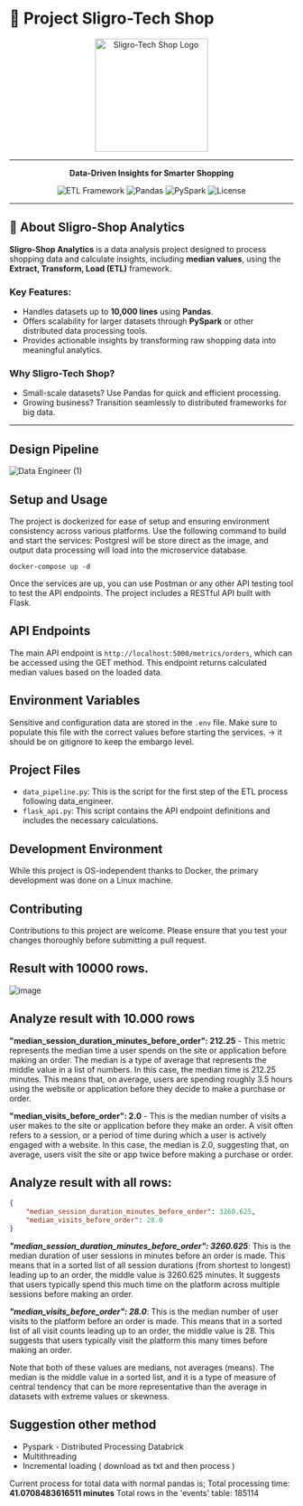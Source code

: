 # 🛒 Project Sligro-Tech Shop

<p align="center">
  <img src="https://via.placeholder.com/200?text=Sligro-Tech+Shop+Logo" alt="Sligro-Tech Shop Logo" width="200"/>
</p>

---

<p align="center">
  <b>Data-Driven Insights for Smarter Shopping</b>
</p>

<p align="center">
  <img src="https://img.shields.io/badge/Framework-ETL-orange?style=flat-square" alt="ETL Framework">
  <img src="https://img.shields.io/badge/Data-Pandas-blue?style=flat-square" alt="Pandas">
  <img src="https://img.shields.io/badge/Scalable-PySpark-green?style=flat-square" alt="PySpark">
  <img src="https://img.shields.io/badge/License-MIT-blue?style=flat-square" alt="License">
</p>

---

## 🌟 About Sligro-Shop Analytics

**Sligro-Shop Analytics** is a data analysis project designed to process shopping data and calculate insights, including **median values**, using the **Extract, Transform, Load (ETL)** framework.

### Key Features:
- Handles datasets up to **10,000 lines** using **Pandas**.
- Offers scalability for larger datasets through **PySpark** or other distributed data processing tools.
- Provides actionable insights by transforming raw shopping data into meaningful analytics.

### Why Sligro-Tech Shop?
- Small-scale datasets? Use Pandas for quick and efficient processing.
- Growing business? Transition seamlessly to distributed frameworks for big data.

---

## Design Pipeline

![Data Engineer (1)](https://github.com/markrichers/Data-Engineer-SligroETL/assets/50198601/df2a770f-08c0-4c34-b0a9-33b286caef73)


## Setup and Usage

The project is dockerized for ease of setup and ensuring environment consistency across various platforms. Use the following command to build and start the services:
Postgresl will be store direct as the image, and output data processing will load into the microservice database. 


```
docker-compose up -d
```


Once the services are up, you can use Postman or any other API testing tool to test the API endpoints. The project includes a RESTful API built with Flask.

## API Endpoints

The main API endpoint is `http://localhost:5000/metrics/orders`, which can be accessed using the GET method. This endpoint returns calculated median values based on the loaded data.

## Environment Variables

Sensitive and configuration data are stored in the `.env` file. Make sure to populate this file with the correct values before starting the services.
-> it should be on gitignore to keep the embargo level. 

## Project Files

- `data_pipeline.py`: This is the script for the first step of the ETL process following data_engineer.
- `flask_api.py`: This script contains the API endpoint definitions and includes the necessary calculations.

## Development Environment

While this project is OS-independent thanks to Docker, the primary development was done on a Linux machine.

## Contributing

Contributions to this project are welcome. Please ensure that you test your changes thoroughly before submitting a pull request.

## Result with 10000 rows. 

![image](https://github.com/Xccelerated-Assessments/de-assessment-markrichers/assets/50198601/574c842b-ec14-4d41-b73a-67a78da39150)

## Analyze result with 10.000 rows

**"median_session_duration_minutes_before_order": 212.25** - This metric represents the median time a user spends on the site or application before making an order. The median is a type of average that represents the middle value in a list of numbers. In this case, the median time is 212.25 minutes. This means that, on average, users are spending roughly 3.5 hours using the website or application before they decide to make a purchase or order.

**"median_visits_before_order": 2.0** - This is the median number of visits a user makes to the site or application before they make an order. A visit often refers to a session, or a period of time during which a user is actively engaged with a website. In this case, the median is 2.0, suggesting that, on average, users visit the site or app twice before making a purchase or order.

## Analyze result with all rows:

```json line
{
    "median_session_duration_minutes_before_order": 3260.625,
    "median_visits_before_order": 28.0
}
```

***"median_session_duration_minutes_before_order": 3260.625***: This is the median duration of user sessions in minutes before an order is made. This means that in a sorted list of all session durations (from shortest to longest) leading up to an order, the middle value is 3260.625 minutes. It suggests that users typically spend this much time on the platform across multiple sessions before making an order.

***"median_visits_before_order": 28.0***: This is the median number of user visits to the platform before an order is made. This means that in a sorted list of all visit counts leading up to an order, the middle value is 28. This suggests that users typically visit the platform this many times before making an order.

Note that both of these values are medians, not averages (means). The median is the middle value in a sorted list, and it is a type of measure of central tendency that can be more representative than the average in datasets with extreme values or skewness.


## Suggestion other method
- Pyspark - Distributed Processing Databrick
- Multithreading
- Incremental loading ( download as txt and then process )

Current process for total data with normal pandas is; Total processing time: **41.0708483616511 minutes**
Total rows in the 'events' table: 185114



